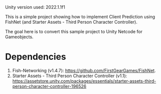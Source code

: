 Unity version used: 2022.1.1f1

This is a simple project showing how to implement Client Prediction using FishNet (and Starter Assets - Third Person Character Controller).

The goal here is to convert this sample project to Unity Netcode for Gameobjects.


# Dependencies
1. Fish-Networking (v1.4.7): https://github.com/FirstGearGames/FishNet.
2. Starter Assets - Third Person Character Controller (v1.1): https://assetstore.unity.com/packages/essentials/starter-assets-third-person-character-controller-196526
